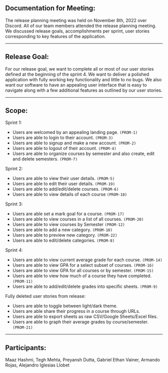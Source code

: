 ## Documentation for Meeting:

The release planning meeting was held on November 8th, 2022 over Discord. All of our team members attended the release planning meeting. We discussed release goals, accomplishments per sprint, user stories corresponding to key features of the application.

---

## Release Goal:

For our release goal, we want to complete all or most of our user stories defined at the beginning of the sprint 4. We want to deliver a polished application with fully working key functionality and little to no bugs. We also want our software to have an appealing user interface that is easy to navigate along with a few additional features as outlined by our user stories.

---

## Scope:

Sprint 1:

- Users are welcomed by an appealing landing page. `(PROM-1)`
- Users are able to login to their account. `(PROM-3)`
- Users are able to signup and make a new account. `(PROM-2)`
- Users are able to logout of their account. `(PROM-4)`
- Users are able to organize courses by semester and also create, edit and delete semesters. `(PROM-7)`

Sprint 2:

- Users are able to view their user details. `(PROM-5)`
- Users are able to edit their user details. `(PROM-19)`
- Users are able to add/edit/delete courses. `(PROM-6)`
- Users are able to view details of each course `(PROM-18)`

Sprint 3:

- Users are able set a mark goal for a course. `(PROM-17)`
- Users are able to view courses in a list of all courses. `(PROM-20)`
- Users are able to view courses by Semester `(PROM-12)`
- Users are able to add a new category. `(PROM-10)`
- Users are able to preview new category. `(PROM-22)`
- Users are able to edit/delete categories. `(PROM-8)`

Sprint 4:

- Users are able to view current average grade for each course. `(PROM-14)`
- Users are able to view GPA for a select subset of courses. `(PROM-16)`
- Users are able to view GPA for all courses or by semester. `(PROM-15)`
- Users are able to view how much of a course they have completed. `(PROM-11)`
- Users are able to add/edit/delete grades into specific sheets. `(PROM-9)`

Fully deleted user stories from release:

- Users are able to toggle between light/dark theme.
- Users are able share their progress in a course through URLs.
- Users are able to export sheets as raw CSV/Google Sheets/Excel files.
- Users are able to graph their average grades by course/semester. `(PROM-21)`

---

## Participants:

Maaz Hashmi, Tegh Mehta, Preyansh Dutta, Gabriel Ethan Vainer, Armando Rojas, Alejandro Iglesias Llobet
